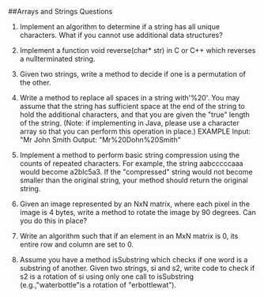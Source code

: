 ##Arrays and Strings Questions

1. Implement an algorithm to determine if a string has all unique characters. What
if you cannot use additional data structures?

2. Implement a function void reverse(char* str) in C or C++ which reverses a nullterminated
string.

3. Given two strings, write a method to decide if one is a permutation of the other.

4. Write a method to replace all spaces in a string with'%20'. You may assume that
the string has sufficient space at the end of the string to hold the additional
characters, and that you are given the "true" length of the string. (Note: if implementing
in Java, please use a character array so that you can perform this operation
in place.)
EXAMPLE
Input: "Mr John Smith
Output: "Mr%20Dohn%20Smith"

5. Implement a method to perform basic string compression using the counts
of repeated characters. For example, the string aabcccccaaa would become
a2blc5a3. If the "compressed" string would not become smaller than the original
string, your method should return the original string.

6. Given an image represented by an NxN matrix, where each pixel in the image is
4 bytes, write a method to rotate the image by 90 degrees. Can you do this in
place?

7. Write an algorithm such that if an element in an MxN matrix is 0, its entire row
and column are set to 0.

8. Assume you have a method isSubstring which checks if one word is a
substring of another. Given two strings, si and s2, write code to check if s2 is
a rotation of si using only one call to isSubstring (e.g.,"waterbottle"is a rotation
of "erbottlewat").
